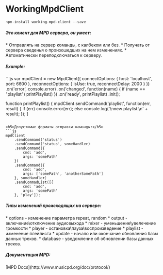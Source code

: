 WorkingMpdClient
=======

```
npm-install working-mpd-client --save
```

<h5>Это клиент для MPD сервера, он умеет:</h5>
 * Отправлять на сервер команды, с калбеком или без.
 * Получать от сервера сведенья о произошедших на нем изменениях.
 * Автоматически переподключаться к серверу.

<h5>Example:</h5>
```js
var mpdClient = new MpdClient({
	connectOptions: {
		host: 'localhost',
		port: 6600
	},
	reconnectOptions: {
		isUse: true,
		reconnectDelay: 2000
	}
})
	.on('error', console.error)
	.on('changed', function(name) {
		if (name == "playlist") printPlaylist()
	})
	.on('ready', printPlaylist)
	.init();

function printPlaylist() {
	mpdClient.sendCommand('playlist', function(err, result) {
		if (err) console.error(err);
		else console.log('\nnew playlist:\n' + result);
	});
}
```

<h5>Допустимые форматы отправки каманды:</h5>
```js
mpdClient
	.sendCommand('status')
	.sendCommand('status', someHandler)
	.sendCommand({
		cmd: 'add',
		args: 'somePath'
	})
	.sendCommand({
		cmd: 'add',
		args: ['somePath', 'anotherSomePath']
	}, someHandler)
	.sendCommadList([{
		cmd: 'add',
		args: 'somePath'
	}, 'play']);
```

<h5>Типы изменений происходящих на сервере:</h5>
 * options - изменение параметра repeat, random
 * output - включение\отключение аудиовыхода
 * mixer - уменьшение\увелечение громкости
 * player - остановка\пауза\воспроизведение
 * playlist - изменение плейлиста
 * update - начало или окончание обновления базы данных треков.
 * database - уведомление об обновлении базы данных треков.

<h5>Документация MPD:</h5>
[MPD Docs](http://www.musicpd.org/doc/protocol/)